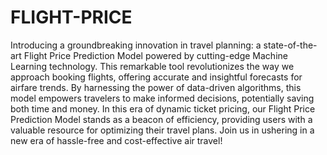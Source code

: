 # FLIGHT-PRICE
Introducing a groundbreaking innovation in travel planning: a state-of-the-art Flight Price Prediction Model powered by cutting-edge Machine Learning technology. This remarkable tool revolutionizes the way we approach booking flights, offering accurate and insightful forecasts for airfare trends. By harnessing the power of data-driven algorithms, this model empowers travelers to make informed decisions, potentially saving both time and money. In this era of dynamic ticket pricing, our Flight Price Prediction Model stands as a beacon of efficiency, providing users with a valuable resource for optimizing their travel plans. Join us in ushering in a new era of hassle-free and cost-effective air travel!
